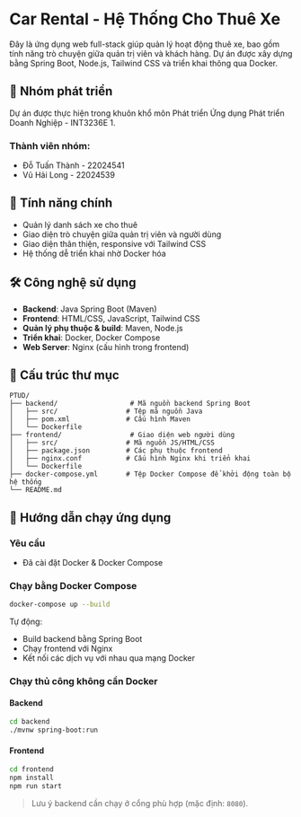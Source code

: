 # Car Rental - Hệ Thống Cho Thuê Xe 

Đây là ứng dụng web full-stack giúp quản lý hoạt động thuê xe, bao gồm tính năng trò chuyện giữa quản trị viên và khách hàng. Dự án được xây dựng bằng Spring Boot, Node.js, Tailwind CSS và triển khai thông qua Docker.

## 👥 Nhóm phát triển

Dự án được thực hiện trong khuôn khổ môn Phát triển Ứng dụng Phát triển Doanh Nghiệp - INT3236E 1.

### Thành viên nhóm:
- Đỗ Tuấn Thành - 22024541
- Vũ Hải Long - 22024539

## 🌟 Tính năng chính

- Quản lý danh sách xe cho thuê
- Giao diện trò chuyện giữa quản trị viên và người dùng
- Giao diện thân thiện, responsive với Tailwind CSS
- Hệ thống dễ triển khai nhờ Docker hóa

## 🛠 Công nghệ sử dụng

- **Backend**: Java Spring Boot (Maven)
- **Frontend**: HTML/CSS, JavaScript, Tailwind CSS
- **Quản lý phụ thuộc & build**: Maven, Node.js
- **Triển khai**: Docker, Docker Compose
- **Web Server**: Nginx (cấu hình trong frontend)

## 📁 Cấu trúc thư mục

```
PTUD/
├── backend/                  # Mã nguồn backend Spring Boot
│   ├── src/                 # Tệp mã nguồn Java
│   ├── pom.xml              # Cấu hình Maven
│   └── Dockerfile
├── frontend/                 # Giao diện web người dùng
│   ├── src/                 # Mã nguồn JS/HTML/CSS
│   ├── package.json         # Các phụ thuộc frontend
│   ├── nginx.conf           # Cấu hình Nginx khi triển khai
│   └── Dockerfile
├── docker-compose.yml       # Tệp Docker Compose để khởi động toàn bộ hệ thống
└── README.md
```

## 🚀 Hướng dẫn chạy ứng dụng

### Yêu cầu

- Đã cài đặt Docker & Docker Compose

### Chạy bằng Docker Compose

```bash
docker-compose up --build
```

Tự động:
- Build backend bằng Spring Boot
- Chạy frontend với Nginx
- Kết nối các dịch vụ với nhau qua mạng Docker

### Chạy thủ công không cần Docker

#### Backend

```bash
cd backend
./mvnw spring-boot:run
```

#### Frontend

```bash
cd frontend
npm install
npm run start
```

> Lưu ý backend cần chạy ở cổng phù hợp (mặc định: `8080`).

